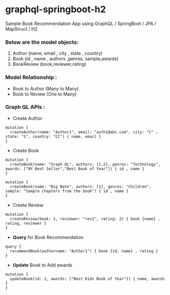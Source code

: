 # graphql-springboot-h2
Sample Book Recommendation App using GraphQL / SpringBoot / JPA / MapStruct / H2

### Below are the model objects:

1) Author (name, email , city , state , country)
2) Book (id , name , authors ,genres, sample,awards)
3) BookReview (book,reviewer,rating)


### Model Relationship :

- Book to Author (Many to Many)
- Book to Review (One to Many)

### Graph QL APIs :

- Create Author
```
mutation {
  createAuthor(name: "Author1", email: "auth1@abc.com", city: "C" , state: "S", country: "CC") { name, email }
}
```
- Create Book 
```
mutation {
  createBook(name: "Graph QL", authors: [1,2], genres: "Technology", awards: ["NY Best Seller","Best Book of Year"]) { id , name }
}
```
```
mutation {
  createBook(name: "Big Nate", authors: [1], genres: "Children", sample: "Sample chapters from the book") { id , name }
}
```
- Create Review

```
mutation {
  createReview(book: 1, reviewer: "rev1", rating: 2) { book {name} , rating, reviewer }
}
```

- **Query** for Book Recommendation

```
query {
  recommendBook(authorname: "Author1") { book {id, name} , rating }
}
```
- **Update** Book to Add awards
```
mutation {
  updateBook(id: 2, awards: ["Best Kids Book of Year"]) { name, awards }
}
